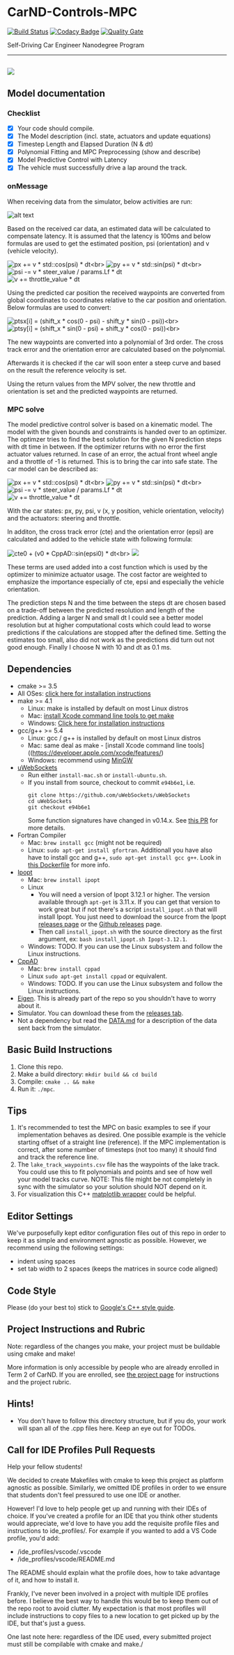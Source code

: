 # CarND-Controls-MPC
[![Build Status](https://travis-ci.org/avrabe/CarND-MPC-Project.svg?branch=master)](https://travis-ci.org/avrabe/CarND-MPC-Project)
[![Codacy Badge](https://api.codacy.com/project/badge/Grade/bfd8d52eb2b5468d84e01c01a1a783c6)](https://www.codacy.com/app/avrabe/CarND-MPC-Project?utm_source=github.com&utm_medium=referral&utm_content=avrabe/CarND-MPC-Project&utm_campaign=badger)
[![Quality Gate](https://sonarqube.com/api/badges/gate?key=carnd-mpc-project)](https://sonarqube.com/dashboard/index/carnd-mpc-project)

Self-Driving Car Engineer Nanodegree Program

---
<img src="drive.gif" /></br>
---
## Model documentation

### Checklist
- [x] Your code should compile.
- [x] The Model description (incl. state, actuators and update equations)
- [X] Timestep Length and Elapsed Duration (N & dt)
- [x] Polynomial Fitting and MPC Preprocessing (show and describe)
- [x] Model Predictive Control with Latency
- [x] The vehicle must successfully drive a lap around the track.      

### onMessage
When receiving data from the simulator, below activities are run:

![alt text](onMessage.png "onMessage")<br>

Based on the received car data, an estimated data will be calculated to compensate latency.
It is assumed that the latency is 100ms and below formulas are used to get
the estimated position, psi (orientation) and v (vehicle velocity). 

![px += v * std::cos(psi) * dt](https://latex.codecogs.com/gif.latex?px_t_&plus;_1&space;=&space;px_t&space;&plus;&space;v_t&space;*&space;\cos(psi_t)&space;*&space;dt)<br>
![py += v * std::sin(psi) * dt](https://latex.codecogs.com/gif.latex?py_t_&plus;_1&space;=&space;py_t&space;&plus;&space;v_t&space;*&space;\sin(psi_t)&space;*&space;dt)<br>
![psi -= v * steer_value / params.Lf * dt](https://latex.codecogs.com/gif.latex?psi_{t&plus;1}&space;=&space;psi_t&space;-&space;v_t&space;\frac{steering_t}{Lf}dt)<br>
![v += throttle_value * dt](https://latex.codecogs.com/gif.latex?v_{t&plus;1}&space;=&space;v_t&space;&plus;throttle_t*dt)<br>

Using the predicted car position the received waypoints are converted from
global coordinates to coordinates relative to the car position and orientation. Below formulas are used to convert:

![ptsx[i] = (shift_x * cos(0 - psi) - shift_y * sin(0 - psi))](https://latex.codecogs.com/gif.latex?ptsx_i&space;=&space;(ptsx_i&space;-&space;px_{t&plus;1})&space;\cos(0&space;-&space;psi_{t&plus;1})&space;-&space;(ptsy_i&space;-&space;py_{t&plus;1})&space;\sin(0&space;-&space;psi))<br>
![ptsy[i] = (shift_x * sin(0 - psi) + shift_y * cos(0 - psi))](https://latex.codecogs.com/gif.latex?ptsy_i&space;=&space;(ptsx_i&space;-&space;px_{t&plus;1})&space;\sin(0&space;-&space;psi_{t&plus;1})&space;&plus;&space;(ptsy_i&space;-&space;py_{t&plus;1})&space;\cos(0&space;-&space;psi))<br>

The new waypoints are converted into a polynomial of 3rd order.
The cross track error and the orientation error are calculated based on the polynomial.
 
Afterwards it is checked if the car will soon enter a steep curve and based
 on the result the reference velocity is set.
 
 
Using the return values from the MPV solver, the new throttle and orientation is set and
 the predicted waypoints are returned.

### MPC solve 
The model predictive control solver is based on a kinematic model. The model with the given bounds and constraints is handed over to an optimizer. The optimzer tries to find the best solution for the given N prediction steps with dt time in between. 
If the optimizer returns with no error the first actuator values returned. In case of an error, the actual front wheel angle and a throttle of -1 is returned. This is to bring the car into  safe state. The car model can be described as:

![px += v * std::cos(psi) * dt](https://latex.codecogs.com/gif.latex?px_t_&plus;_1&space;=&space;px_t&space;&plus;&space;v_t&space;*&space;\cos(psi_t)&space;*&space;dt)<br>
![py += v * std::sin(psi) * dt](https://latex.codecogs.com/gif.latex?py_t_&plus;_1&space;=&space;py_t&space;&plus;&space;v_t&space;*&space;\sin(psi_t)&space;*&space;dt)<br>
![psi -= v * steer_value / params.Lf * dt](https://latex.codecogs.com/gif.latex?psi_{t&plus;1}&space;=&space;psi_t&space;+&space;v_t&space;\frac{steering_t}{Lf}dt)<br>
![v += throttle_value * dt](https://latex.codecogs.com/gif.latex?v_{t&plus;1}&space;=&space;v_t&space;&plus;throttle_t*dt)<br>

With the car states: px, py, psi, v (x, y position, vehicle orientation, velocity) and the actuators: steering and throttle.
 
In additon, the cross track error (cte) and the orientation error (epsi) are calculated and added to the vehicle state with following formula:

![cte0 + (v0 * CppAD::sin(epsi0) * dt](https://latex.codecogs.com/gif.latex?cte_{t&plus;1}&space;=&space;cte_t&space;&plus;&space;v_t&space;\sin(epsi_t)&space;*&space;dt)<br>
![](https://latex.codecogs.com/gif.latex?epsi_{t&plus;1}&space;=&space;epsi_t&space;-&space;v_t&space;\frac{delta_t}{Lf}&space;dt)

These terms are used added into a cost function which is used by the optimizer to minimize actuator usage. The cost factor are weighted to emphasize the importance especially of cte, epsi and especially the vehicle orientation. 

The prediction steps N and the time between the steps dt
are chosen based on a trade-off between the predicted resolution and length of the prediction.
Adding a larger N and small dt I could see a better model resolution but 
at higher computational costs which could lead to worse predictions if the 
calculations are stopped after the defined time. Setting the estimates too small,
also did not work as the predictions did turn out not good enough. Finally I choose
N with 10 and dt as 0.1 ms.


## Dependencies

* cmake >= 3.5
 * All OSes: [click here for installation instructions](https://cmake.org/install/)
* make >= 4.1
  * Linux: make is installed by default on most Linux distros
  * Mac: [install Xcode command line tools to get make](https://developer.apple.com/xcode/features/)
  * Windows: [Click here for installation instructions](http://gnuwin32.sourceforge.net/packages/make.htm)
* gcc/g++ >= 5.4
  * Linux: gcc / g++ is installed by default on most Linux distros
  * Mac: same deal as make - [install Xcode command line tools]((https://developer.apple.com/xcode/features/)
  * Windows: recommend using [MinGW](http://www.mingw.org/)
* [uWebSockets](https://github.com/uWebSockets/uWebSockets)
  * Run either `install-mac.sh` or `install-ubuntu.sh`.
  * If you install from source, checkout to commit `e94b6e1`, i.e.
    ```
    git clone https://github.com/uWebSockets/uWebSockets 
    cd uWebSockets
    git checkout e94b6e1
    ```
    Some function signatures have changed in v0.14.x. See [this PR](https://github.com/udacity/CarND-MPC-Project/pull/3) for more details.
* Fortran Compiler
  * Mac: `brew install gcc` (might not be required)
  * Linux: `sudo apt-get install gfortran`. Additionall you have also have to install gcc and g++, `sudo apt-get install gcc g++`. Look in [this Dockerfile](https://github.com/udacity/CarND-MPC-Quizzes/blob/master/Dockerfile) for more info.
* [Ipopt](https://projects.coin-or.org/Ipopt)
  * Mac: `brew install ipopt`
  * Linux
    * You will need a version of Ipopt 3.12.1 or higher. The version available through `apt-get` is 3.11.x. If you can get that version to work great but if not there's a script `install_ipopt.sh` that will install Ipopt. You just need to download the source from the Ipopt [releases page](https://www.coin-or.org/download/source/Ipopt/) or the [Github releases](https://github.com/coin-or/Ipopt/releases) page.
    * Then call `install_ipopt.sh` with the source directory as the first argument, ex: `bash install_ipopt.sh Ipopt-3.12.1`. 
  * Windows: TODO. If you can use the Linux subsystem and follow the Linux instructions.
* [CppAD](https://www.coin-or.org/CppAD/)
  * Mac: `brew install cppad`
  * Linux `sudo apt-get install cppad` or equivalent.
  * Windows: TODO. If you can use the Linux subsystem and follow the Linux instructions.
* [Eigen](http://eigen.tuxfamily.org/index.php?title=Main_Page). This is already part of the repo so you shouldn't have to worry about it.
* Simulator. You can download these from the [releases tab](https://github.com/udacity/self-driving-car-sim/releases).
* Not a dependency but read the [DATA.md](./DATA.md) for a description of the data sent back from the simulator.


## Basic Build Instructions


1. Clone this repo.
2. Make a build directory: `mkdir build && cd build`
3. Compile: `cmake .. && make`
4. Run it: `./mpc`.

## Tips

1. It's recommended to test the MPC on basic examples to see if your implementation behaves as desired. One possible example
is the vehicle starting offset of a straight line (reference). If the MPC implementation is correct, after some number of timesteps
(not too many) it should find and track the reference line.
2. The `lake_track_waypoints.csv` file has the waypoints of the lake track. You could use this to fit polynomials and points and see of how well your model tracks curve. NOTE: This file might be not completely in sync with the simulator so your solution should NOT depend on it.
3. For visualization this C++ [matplotlib wrapper](https://github.com/lava/matplotlib-cpp) could be helpful.

## Editor Settings

We've purposefully kept editor configuration files out of this repo in order to
keep it as simple and environment agnostic as possible. However, we recommend
using the following settings:

* indent using spaces
* set tab width to 2 spaces (keeps the matrices in source code aligned)

## Code Style

Please (do your best to) stick to [Google's C++ style guide](https://google.github.io/styleguide/cppguide.html).

## Project Instructions and Rubric

Note: regardless of the changes you make, your project must be buildable using
cmake and make!

More information is only accessible by people who are already enrolled in Term 2
of CarND. If you are enrolled, see [the project page](https://classroom.udacity.com/nanodegrees/nd013/parts/40f38239-66b6-46ec-ae68-03afd8a601c8/modules/f1820894-8322-4bb3-81aa-b26b3c6dcbaf/lessons/b1ff3be0-c904-438e-aad3-2b5379f0e0c3/concepts/1a2255a0-e23c-44cf-8d41-39b8a3c8264a)
for instructions and the project rubric.

## Hints!

* You don't have to follow this directory structure, but if you do, your work
  will span all of the .cpp files here. Keep an eye out for TODOs.

## Call for IDE Profiles Pull Requests

Help your fellow students!

We decided to create Makefiles with cmake to keep this project as platform
agnostic as possible. Similarly, we omitted IDE profiles in order to we ensure
that students don't feel pressured to use one IDE or another.

However! I'd love to help people get up and running with their IDEs of choice.
If you've created a profile for an IDE that you think other students would
appreciate, we'd love to have you add the requisite profile files and
instructions to ide_profiles/. For example if you wanted to add a VS Code
profile, you'd add:

* /ide_profiles/vscode/.vscode
* /ide_profiles/vscode/README.md

The README should explain what the profile does, how to take advantage of it,
and how to install it.

Frankly, I've never been involved in a project with multiple IDE profiles
before. I believe the best way to handle this would be to keep them out of the
repo root to avoid clutter. My expectation is that most profiles will include
instructions to copy files to a new location to get picked up by the IDE, but
that's just a guess.

One last note here: regardless of the IDE used, every submitted project must
still be compilable with cmake and make./

